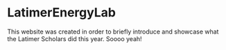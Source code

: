 # LatimerEnergyLab

This website was created in order to briefly introduce and showcase what the Latimer Scholars did this year. Soooo yeah!
